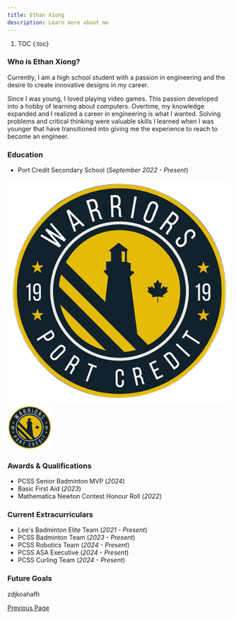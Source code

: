 ```yaml
---
title: Ethan Xiong
description: Learn more about me
---
```


1. TOC
{:toc}

### Who is Ethan Xiong?

Currently, I am a high school student with a passion in engineering and the desire to create innovative designs in my career. 

Since I was young, I loved playing video games. This passion developed into a hobby of learning about computers. Overtime, my knowledge expanded and I realized a career in engineering is what I wanted. Solving problems and critical thinking were valuable skills I learned when I was younger that have transitioned into giving me the experience to reach to become an engineer.

### Education
- Port Credit Secondary School (_September 2022 - Present_)

![PCSS](./assets/pcss-image.png)
<img src="./assets/pcss-image.png" width="100" height="100">

### Awards & Qualifications
- PCSS Senior Badminton MVP (_2024_)
- Basic First Aid (_2023_)
- Mathematica Newton Contest Honour Roll (_2022_)

### Current Extracurriculars
- Lee's Badminton Elite Team (_2021 - Present_)
- PCSS Badminton Team (_2023 - Present_)
- PCSS Robotics Team (_2024 - Present_)
- PCSS ASA Executive (_2024 - Present_)
- PCSS Curling Team (_2024 - Present_)

### Future Goals

zdjkoahafh

[Previous Page](./)